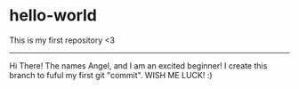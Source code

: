 # hello-world
This is my first repository &lt;3
_____________________________________________________
Hi There!
The names Angel, and I am an excited beginner! 
I create this branch to fuful my first git "commit".
WISH ME LUCK! :)
